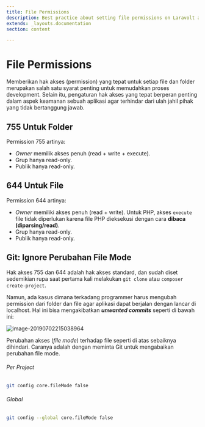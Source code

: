 ```yaml
---
title: File Permissions
description: Best practice about setting file permissions on Laravolt application
extends: _layouts.documentation
section: content

---
```


# File Permissions

Memberikan hak akses (permission) yang tepat untuk setiap file dan folder merupakan salah satu syarat penting untuk memudahkan proses development. Selain itu, pengaturan hak akses yang tepat berperan penting dalam aspek keamanan sebuah aplikasi agar terhindar dari ulah jahil pihak yang tidak bertanggung jawab.

## 755 Untuk Folder

Permission 755 artinya:

- *Owner* memilik akses penuh (read + write + execute).
- Grup hanya read-only.
- Publik hanya read-only.

## 644 Untuk File

Permission 644 artinya:

- *Owner* memiliki akses penuh (read + write). Untuk PHP, akses `execute` file tidak diperlukan karena file PHP dieksekusi dengan cara **dibaca (diparsing/read)**.
- Grup hanya read-only.
- Publik hanya read-only.

## Git: Ignore Perubahan File Mode

Hak akses 755 dan 644 adalah hak akses standard, dan sudah diset sedemikian rupa saat pertama kali melakukan `git clone` atau `composer create-project`.

Namun, ada kasus dimana terkadang programmer harus mengubah permission dari folder dan file agar aplikasi dapat berjalan dengan lancar di localhost. Hal ini bisa mengakibatkan ***unwanted commits*** seperti di bawah ini:

![image-20190702215038964](../assets/uploads/image-20190702215038964.png)

Perubahan akses (*file mode*) terhadap file seperti di atas sebaiknya dihindari. Caranya adalah dengan meminta Git untuk mengabaikan perubahan file mode.

###### Per Project

```bash
git config core.fileMode false
```

###### Global

```bash
git config --global core.fileMode false
```

